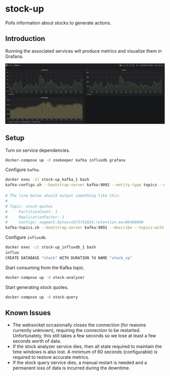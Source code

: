 # stock-up
Polls information about stocks to generate actions.

## Introduction
Running the associated services will produce metrics and visualize them in Grafana.

![Metrics](./doc/images/metrics.png)

## Setup
Turn on service dependencies.

```bash
docker-compose up -d zookeeper kafka influxdb grafana
```

Configure `kafka`.
```bash
docker exec -it stock-up_kafka_1 bash
kafka-configs.sh --bootstrap-server kafka:9092 --entity-type topics --entity-name stock-quotes --alter --add-config retention.ms=86400000

# The line below should output something like this:
#
# Topic: stock-quotes
#     PartitionCount: 1
#     ReplicationFactor: 1
#     Configs: segment.bytes=1073741824,retention.ms=86400000
kafka-topics.sh --bootstrap-server kafka:9092 --describe --topics-with-overrides
```

Configure `influxdb`.
```bash
docker exec -it stock-up_influxdb_1 bash
influx
CREATE DATABASE "stock" WITH DURATION 7d NAME "stock_rp"
```

Start consuming from the Kafka topic.

```bash
docker-compose up -d stock-analyzer
```

Start generating stock quotes.

```bash
docker-compose up -d stock-query
```

## Known Issues
* The websocket occasionally closes the connection (for reasons currently unknown), requiring the connection to be restarted. Unfortunately, this still takes a few seconds so we lose at least a few seconds worth of data.
* If the stock analyzer service dies, then all state required to maintain the time windows is also lost. A minimum of 60 seconds (configurable) is required to restore accurate metrics.
* If the stock query service dies, a manual restart is needed and a permanent loss of data is incurred during the downtime.
